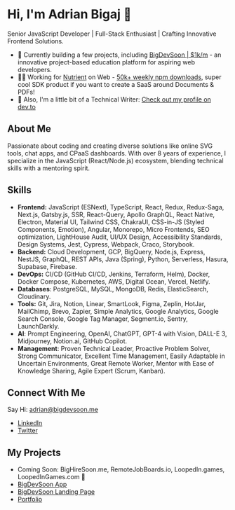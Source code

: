 # Hi, I'm Adrian Bigaj 👋
Senior JavaScript Developer | Full-Stack Enthusiast | Crafting Innovative Frontend Solutions.

- 🔭 Currently building a few projects, including [BigDevSoon | $1k/m](https://bigdevsoon.me) - an innovative project-based education platform for aspiring web developers.
- 👨‍💻 Working for [Nutrient](https://www.nutrient.io/sdk) on Web - [50k+ weekly npm downloads](https://www.npmjs.com/package/pspdfkit), super cool SDK product if you want to create a SaaS around Documents & PDFs!
- 📝 Also, I'm a little bit of a Technical Writer: [Check out my profile on dev.to](https://dev.to/bigsondev)

## About Me
Passionate about coding and creating diverse solutions like online SVG tools, chat apps, and CPaaS dashboards. With over 8 years of experience, I specialize in the JavaScript (React/Node.js) ecosystem, blending technical skills with a mentoring spirit.

## Skills
- **Frontend:** JavaScript (ESNext), TypeScript, React, Redux, Redux-Saga, Next.js, Gatsby.js, SSR, React-Query, Apollo GraphQL, React Native, Electron, Material UI, Tailwind CSS, ChakraUI, CSS-in-JS (Styled Components, Emotion), Angular, Monorepo, Micro Frontends, SEO optimization, LightHouse Audit, UI/UX Design, Accessibility Standards, Design Systems, Jest, Cypress, Webpack, Craco, Storybook.
- **Backend:** Cloud Development, GCP, BigQuery, Node.js, Express, NestJS, GraphQL, REST APIs, Java (Spring), Python, Serverless, Hasura, Supabase, Firebase.
- **DevOps:** CI/CD (GitHub CI/CD, Jenkins, Terraform, Helm), Docker, Docker Compose, Kubernetes, AWS, Digital Ocean, Vercel, Netlify.
- **Databases**: PostgreSQL, MySQL, MongoDB, Redis, ElasticSearch, Cloudinary.
- **Tools:** Git, Jira, Notion, Linear, SmartLook, Figma, Zeplin, HotJar, MailChimp, Brevo, Zapier, Simple Analytics, Google Analytics, Google Search Console, Google Tag Manager, Segment.io, Sentry, LaunchDarkly.
- **AI**: Prompt Engineering, OpenAI, ChatGPT, GPT-4 with Vision, DALL-E 3, Midjourney, Notion.ai, GitHub Copilot.
- **Management**: Proven Technical Leader, Proactive Problem Solver, Strong Communicator, Excellent Time Management, Easily Adaptable in Uncertain Environments, Great Remote Worker, Mentor with Ease of Knowledge Sharing, Agile Expert (Scrum, Kanban).

## Connect With Me
Say Hi: adrian@bigdevsoon.me

- [LinkedIn](https://www.linkedin.com/in/adrian-bigaj-282277130/)
- [Twitter](https://twitter.com/BigsonDev)

## My Projects
- Coming Soon: BigHireSoon.me, RemoteJobBoards.io, LoopedIn.games, LoopedInGames.com 👀
- [BigDevSoon App](https://app.bigdevsoon.me/)
- [BigDevSoon Landing Page](https://bigdevsoon.me/)
- [Portfolio](https://bigsondev.com/)
